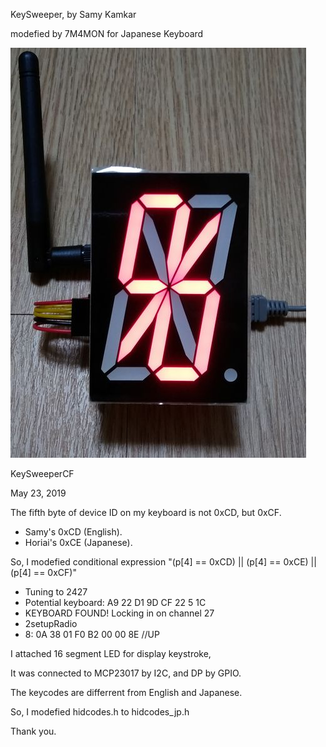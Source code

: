  KeySweeper, by Samy Kamkar

 modefied by 7M4MON for Japanese Keyboard
 
 ![](https://github.com/7m4mon/keysweeper/blob/master/KeySweeperCF_1.jpg)
 
 KeySweeperCF
 
 May 23, 2019

 The fifth byte of device ID on my keyboard is not 0xCD, but 0xCF.
 
 * Samy's 0xCD (English).
 * Horiai's 0xCE (Japanese).  
 
 So, I modefied conditional expression "(p[4] == 0xCD) || (p[4] == 0xCE) ||(p[4] == 0xCF)"


 * Tuning to 2427
 * Potential keyboard: A9 22 D1 9D CF 22 5 1C 
 * KEYBOARD FOUND! Locking in on channel 27
 * 2setupRadio
 *    8: 0A 38  01 F0  B2 00  00 8E          //UP
 

 I attached 16 segment LED for display keystroke, 

It was connected to MCP23017 by I2C, and DP by GPIO.   


 The keycodes are differrent from English and Japanese.

So, I modefied hidcodes.h to hidcodes_jp.h


 Thank you.
